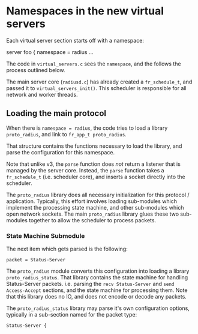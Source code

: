 # Namespaces in the new virtual servers

Each virtual server section starts off with a namespace:

   server foo {
        namespace = radius
        ...

The code in `virtual_servers.c` sees the `namespace`, and the follows the process outlined below.

The main server core (`radiusd.c`) has already created a `fr_schedule_t`, and passed it to `virtual_servers_init()`.  This scheduler is responsible for all network and worker threads.

## Loading the main protocol

When there is `namespace = radius`, the code tries to load a library `proto_radius`, and link to `fr_app_t proto_radius`.

That structure contains the functions necessary to load the library, and parse the configuration for this namespace.

Note that unlike v3, the `parse` function does *not* return a listener that is managed by the server core.  Instead, the `parse` function takes a `fr_schedule_t` (i.e. scheduler core), and inserts a socket directly into the scheduler.

The `proto_radius` library does all necessary initialization for this protocol / application.  Typically, this effort involves loading sub-modules which implement the processing state machine, and other sub-modules which open network sockets.  The main `proto_radius` library glues these two sub-modules together to allow the scheduler to process packets.

### State Machine Submodule

The next item which gets parsed is the following:

    packet = Status-Server

The `proto_radius` module converts this configuration into loading a library `proto_radius_status`.  That library contains the state machine for handling Status-Server packets.  i.e. parsing the `recv Status-Server` and `send Access-Accept` sections, and the state machine for processing them.  Note that this library does no IO, and does not encode or decode any packets.

The `proto_radius_status` library may parse it's own configuration options, typically in a sub-section named for the packet type:

    Status-Server {
